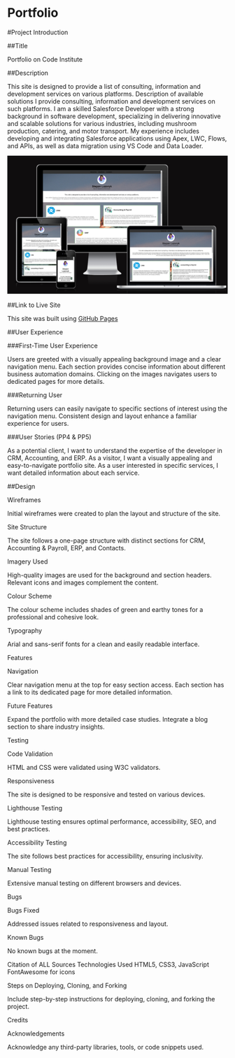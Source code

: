# Portfolio
#Project Introduction

##Title

Portfolio on Code Institute

##Description

This site is designed to provide a list of consulting, information and development services on various platforms. 
Description of available solutions I provide consulting, information and development services on such platforms.
I am a skilled Salesforce Developer with a strong background in software development, specializing in delivering innovative and scalable solutions for various industries, including mushroom production, catering, and motor transport. My experience includes developing and integrating Salesforce applications using Apex, LWC, Flows, and APIs, as well as data migration using VS Code and Data Loader.

![amiresponsive](https://github.com/lazoriks/Portfolio/blob/main/images/Adaptyv.png)

##Link to Live Site

This site was built using [GitHub Pages](https://github.com/lazoriks/Portfolio)

##User Experience

###First-Time User Experience

Users are greeted with a visually appealing background image and a clear navigation menu.
Each section provides concise information about different business automation domains.
Clicking on the images navigates users to dedicated pages for more details.

###Returning User

Returning users can easily navigate to specific sections of interest using the navigation menu.
Consistent design and layout enhance a familiar experience for users.

###User Stories (PP4 & PP5)

As a potential client, I want to understand the expertise of the developer in CRM, Accounting, and ERP.
As a visitor, I want a visually appealing and easy-to-navigate portfolio site.
As a user interested in specific services, I want detailed information about each service.

##Design

Wireframes

Initial wireframes were created to plan the layout and structure of the site.

Site Structure

The site follows a one-page structure with distinct sections for CRM, Accounting & Payroll, ERP, and Contacts.

Imagery Used

High-quality images are used for the background and section headers.
Relevant icons and images complement the content.

Colour Scheme

The colour scheme includes shades of green and earthy tones for a professional and cohesive look.

Typography

Arial and sans-serif fonts for a clean and easily readable interface.

Features

Navigation

Clear navigation menu at the top for easy section access.
Each section has a link to its dedicated page for more detailed information.

Future Features

Expand the portfolio with more detailed case studies.
Integrate a blog section to share industry insights.

Testing

Code Validation

HTML and CSS were validated using W3C validators.

Responsiveness

The site is designed to be responsive and tested on various devices.

Lighthouse Testing

Lighthouse testing ensures optimal performance, accessibility, SEO, and best practices.

Accessibility Testing

The site follows best practices for accessibility, ensuring inclusivity.

Manual Testing

Extensive manual testing on different browsers and devices.

Bugs

Bugs Fixed

Addressed issues related to responsiveness and layout.

Known Bugs

No known bugs at the moment.

Citation of ALL Sources
Technologies Used
HTML5, CSS3, JavaScript
FontAwesome for icons

Steps on Deploying, Cloning, and Forking

Include step-by-step instructions for deploying, cloning, and forking the project.

Credits

Acknowledgements

Acknowledge any third-party libraries, tools, or code snippets used.
